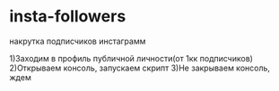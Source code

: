 # insta-followers
накрутка подписчиков инстаграмм

1)Заходим в профиль публичной личности(от 1кк подписчиков)
2)Открываем консоль, запускаем скрипт
3)Не закрываем консоль, ждем
